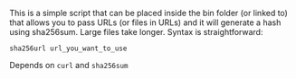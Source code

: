 This is a simple script that can be placed inside the bin folder (or linked to) that allows you to pass URLs (or files in URLs) and it will generate a hash using sha256sum. Large files take longer.
Syntax is straightforward: 
```
sha256url url_you_want_to_use
```
Depends on `curl` and `sha256sum`
